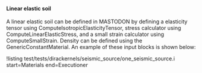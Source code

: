 #### Linear elastic soil

A linear elastic soil can be defined in MASTODON by defining a elasticity tensor using
ComputeIsotropicElasticityTensor, stress calculator using ComputeLinearElasticStress, and a small
strain calculator using ComputeSmallStrain. Density can be defined using the
GenericConstantMaterial. An example of these input blocks is shown below:

!listing test/tests/dirackernels/seismic_source/one_seismic_source.i
         start=Materials
         end=Executioner
